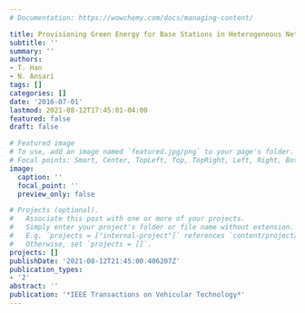 ```yaml
---
# Documentation: https://wowchemy.com/docs/managing-content/

title: Provisioning Green Energy for Base Stations in Heterogeneous Networks
subtitle: ''
summary: ''
authors:
- T. Han
- N. Ansari
tags: []
categories: []
date: '2016-07-01'
lastmod: 2021-08-12T17:45:01-04:00
featured: false
draft: false

# Featured image
# To use, add an image named `featured.jpg/png` to your page's folder.
# Focal points: Smart, Center, TopLeft, Top, TopRight, Left, Right, BottomLeft, Bottom, BottomRight.
image:
  caption: ''
  focal_point: ''
  preview_only: false

# Projects (optional).
#   Associate this post with one or more of your projects.
#   Simply enter your project's folder or file name without extension.
#   E.g. `projects = ["internal-project"]` references `content/project/deep-learning/index.md`.
#   Otherwise, set `projects = []`.
projects: []
publishDate: '2021-08-12T21:45:00.406207Z'
publication_types:
- '2'
abstract: ''
publication: '*IEEE Transactions on Vehicular Technology*'
---
```

